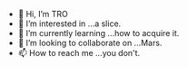 - 👋 Hi, I’m TRO
- 👀 I’m interested in ...a slice.
- 🌱 I’m currently learning ...how to acquire it.
- 💞️ I’m looking to collaborate on ...Mars.
- 📫 How to reach me ...you don't.

<!---
KitsunesForce/KitsunesForce is a ✨ special ✨ repository because its `README.md` (this file) appears on your GitHub profile.
You can click the Preview link to take a look at your changes.
--->
